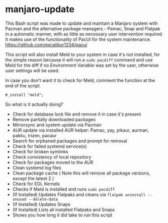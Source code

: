 # manjaro-update

This Bash script was made to update and maintain a Manjaro system with Pacman 
and the alternative package managers - Pamac, Snap and Flatpak in a automatic manner, 
with as little as necessary user intervention required.
It makes use of the functionality of PacUI 
for the system maintenance. https://github.com/excalibur1234/pacui

This script will also install Meld to your system in case it's not installed, for the simple reason because it will run a ```sudo pacdiff``` command and use Meld for the diff if no Environment Variable was set by the user, otherwise user settings will be used.

In case you don't want it to check for Meld, comment the function at the end of the script.
```
#_install "meld";
```

So what is it actually doing?

  - Check for database lock file and remove it in case it's present
  - Remove partially downloaded packages
  - Mirrorsync and system update via Pacman
  - AUR update via installed AUR helper: Pamac, yay, pikaur, aurman, pakku, trizen, pacaur
  - Search for orphaned packages and prompt for removal
  - Check for failed systemd service(s)
  - Check for broken symlinks
  - Check consistency of local repository
  - Check for packages moved to the AUR
  - Clean systemd log files
  - Clean package cache ( Note this will remove all package versions, except the latest 2 )
  - Check for EOL Kernels
  - Checks if Meld is installed and runs ```sudo pacdiff```
  - (If Installed) Updates Flatpaks and cleans via ```flatpak uninstall --unused --delete-data```
  - (If Installed) Updates Snaps
  - (If Installed) Lists all installed Flatpaks and Snaps
  - Shows you how long it did take to run this script
